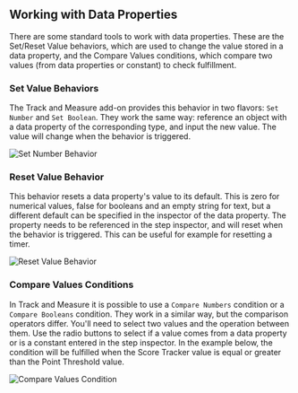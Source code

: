 ## Working with Data Properties

There are some standard tools to work with data properties. These are the Set/Reset Value behaviors, which are used to
change the value stored in a data property, and the Compare Values conditions, which compare two values (from data
properties or constant) to check fulfillment.

### Set Value Behaviors

The Track and Measure add-on provides this behavior in two flavors: `Set Number` and `Set Boolean`. They work the same
way: reference an object with a data property of the corresponding type, and input the new value. The value will change
when the behavior is triggered.

![Set Number Behavior](images/set-number-behavior.png)

### Reset Value Behavior

This behavior resets a data property's value to its default. This is zero for numerical values, false for booleans and
an empty string for text, but a different default can be specified in the inspector of the data property. The property
needs to be referenced in the step inspector, and will reset when the behavior is triggered.
This can be useful for example for resetting a timer.

![Reset Value Behavior](images/reset-value-behavior.png)

### Compare Values Conditions

In Track and Measure it is possible to use a `Compare Numbers` condition or a `Compare Booleans` condition. They work in
a similar way, but the comparison operators differ. You'll need to select two values and the operation between them. Use
the radio buttons to select if a value comes from a data property or is a constant entered in the step inspector. In the
example below, the condition will be fulfilled when the Score Tracker value is equal or greater than the Point Threshold
value.

![Compare Values Condition](images/compare-values-condition.png)
